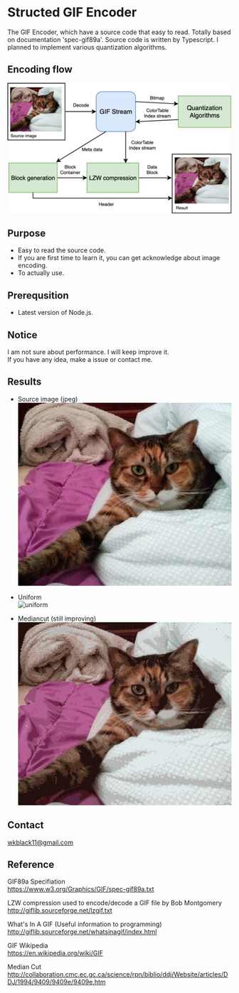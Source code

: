 Structed GIF Encoder
====================

The GIF Encoder, which have a source code that easy to read. Totally based on documentation 'spec-gif89a'. Source code is written by Typescript. I planned to implement various quantization algorithms.

Encoding flow
-------------
![diagram](./diagram.png)


Purpose
-------
- Easy to read the source code.
- If you are first time to learn it, you can get acknowledge about image encoding.
- To actually use.

Prerequsition
-------------
- Latest version of Node.js.

Notice
------
I am not sure about performance. I will keep improve it.  
If you have any idea, make a issue or contact me.

Results
-------
 - Source image (jpeg)  
![source](./example/test_image.jpg)

 - Uniform  
![uniform](./example/uniform_result.gif)

 - Mediancut (still improving)
![mediancut](./example/mediancut_result.gif)

Contact
-------
wkblack11@gmail.com

Reference
---------
GIF89a Specifiation  
https://www.w3.org/Graphics/GIF/spec-gif89a.txt

LZW compression used to encode/decode a GIF file by Bob Montgomery  
http://giflib.sourceforge.net/lzgif.txt

What's In A GIF (Useful information to programming)  
http://giflib.sourceforge.net/whatsinagif/index.html

GIF Wikipedia  
https://en.wikipedia.org/wiki/GIF

Median Cut  
http://collaboration.cmc.ec.gc.ca/science/rpn/biblio/ddj/Website/articles/DDJ/1994/9409/9409e/9409e.htm  